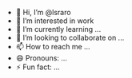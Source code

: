 - 👋 Hi, I’m @lsraro
- 👀 I’m interested in work
- 🌱 I’m currently learning ...
- 💞️ I’m looking to collaborate on ...
- 📫 How to reach me ...
- 😄 Pronouns: ...
- ⚡ Fun fact: ...

<!---
lsraro/lsraro is a ✨ special ✨ repository because its `README.md` (this file) appears on your GitHub profile.
You can click the Preview link to take a look at your changes.
--->
